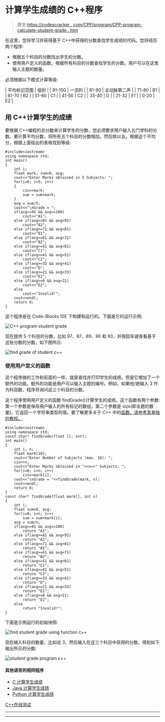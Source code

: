 # 计算学生成绩的 C++程序

> 原文:[https://codescracker . com/CPP/program/CPP-program-calculate-student-grade . htm](https://codescracker.com/cpp/program/cpp-program-calculate-student-grade.htm)

在这里，您将学习并获得基于 C++中获得的分数查找学生成绩的代码。您将经历两个程序:

*   根据五个科目的分数找出学生的分数。
*   使用用户定义的函数，根据所有科目的分数查找学生的分数。用户可以在这里输入主题的数量。

必须根据以下模式计算等级:

| 平均标记范围 | 级别 |
| 91-100 | 一流的 |
| 81-90 | 主动脉第二声 |
| 71-80 | B1 |
| 61-70 | B2 |
| 51-60 | C1 |
| 41-50 | C2 |
| 33-40 | D |
| 21-32 | E1 |
| 0-20 | E2 |

## 用 C++计算学生的成绩

要根据 C++编程的总分数来计算学生的分数，您必须要求用户输入五门学科的分数。要计算平均分数，将所有五个科目的分数相加，然后除以五。根据这个平均分，根据上面给出的表格找到等级:

```
#include<iostream>
using namespace std;
int main()
{
    int i;
    float mark, sum=0, avg;
    cout<<"Enter Marks obtained in 5 Subjects: ";
    for(i=0; i<5; i++)
    {
        cin>>mark;
        sum = sum+mark;
    }
    avg = sum/5;
    cout<<"\nGrade = ";
    if(avg>=91 && avg<=100)
        cout<<"A1";
    else if(avg>=81 && avg<91)
        cout<<"A2";
    else if(avg>=71 && avg<81)
        cout<<"B1";
    else if(avg>=61 && avg<71)
        cout<<"B2";
    else if(avg>=51 && avg<61)
        cout<<"C1";
    else if(avg>=41 && avg<51)
        cout<<"C2";
    else if(avg>=33 && avg<41)
        cout<<"D";
    else if(avg>=21 && avg<33)
        cout<<"E1";
    else if(avg>=0 && avg<21)
        cout<<"E2";
    else
        cout<<"Invalid!";
    cout<<endl;
    return 0;
}
```

这个程序是在 Code::Blocks IDE 下构建和运行的。下面是它的运行示例:

![C++ program student grade](../Images/02300fa1281d25dffeb32c70160e8354.png)

现在提供 5 个科目的分数，比如 97、87、89、90 和 93，并按回车键查看基于这些分数的分数，如下图所示:

![find grade of student c++](../Images/252397239b9d5a28d41876c67c07d174.png)

### 使用用户定义的函数

这个程序做的工作和前面的一样，就是查找并打印学生的成绩。但是它增加了一个额外的功能。额外的功能是用户可以输入主题的编号。例如，如果他/她输入 3 作为科目数，程序将询问这三个科目的分数。

这个程序使用用户定义的函数 findGrade()计算学生的成绩。这个函数有两个参数:第一个参数是保存用户输入的所有标记的数组，第二个参数是 size(即主题的数量)。它返回一个字符串类型的值。要了解更多关于 C++ 中的[函数，请参考其单独的教程。](/cpp/cpp-functions.htm)

```
#include<iostream>
using namespace std;
const char* findGrade(float [], int);
int main()
{
    int i, n;
    float mark[10];
    cout<<"Enter Number of Subjects (max. 10): ";
    cin>>n;
    cout<<"Enter Marks obtained in "<<n<<" Subjects: ";
    for(i=0; i<n; i++)
        cin>>mark[i];
    cout<<"\nGrade = "<<findGrade(mark, n);
    cout<<endl;
    return 0;
}
const char* findGrade(float mark[], int n)
{
    int i;
    float sum=0, avg;
    for(i=0; i<n; i++)
        sum = sum+mark[i];
    avg = sum/n;
    if(avg>=91 && avg<=100)
        return "A1";
    else if(avg>=81 && avg<91)
        return "A2";
    else if(avg>=71 && avg<81)
        return "B1";
    else if(avg>=61 && avg<71)
        return "B2";
    else if(avg>=51 && avg<61)
        return "C1";
    else if(avg>=41 && avg<51)
        return "C2";
    else if(avg>=33 && avg<41)
        return "D";
    else if(avg>=21 && avg<33)
        return "E1";
    else if(avg>=0 && avg<21)
        return "E2";
    else
        return "Invalid!";
}
```

下面是示例运行的初始快照:

![find student grade using function c++](../Images/9772d17c5da513a748ed31f178bbd4a5.png)

现在输入科目的数量，比如说 3，然后输入在这三个科目中获得的分数，得到如下输出所示的分数:

![student grade program c++](../Images/a2b69c0b3940c5cc821fc202e2576441.png)

#### 其他语言的相同程序

*   [C 计算学生成绩](/c/program/c-program-calculate-student-grade.htm)
*   [Java 计算学生成绩](/java/program/java-program-calculate-student-grade.htm)
*   [Python 计算学生成绩](/python/program/python-program-calculate-student-grade.htm)

[C++在线测试](/exam/showtest.php?subid=3)

* * *

* * *